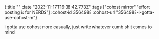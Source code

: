 {:title ""
 :date "2023-11-17T16:38:42.773Z"
 :tags ["cohost mirror" "effort posting is for NERDS"]
 :cohost-id 3564988
 :cohost-url "3564988-i-gotta-use-cohost-m"}

i gotta use cohost more casually, just write whatever dumb shit comes to mind